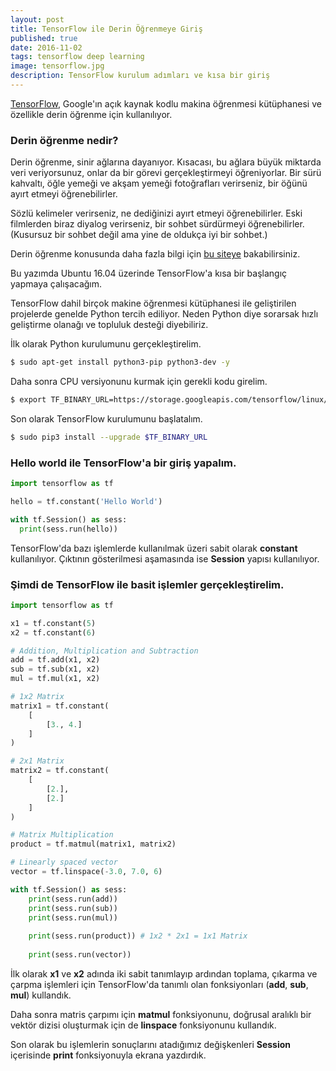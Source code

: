 ```yaml
---
layout: post
title: TensorFlow ile Derin Öğrenmeye Giriş
published: true
date: 2016-11-02
tags: tensorflow deep learning
image: tensorflow.jpg
description: TensorFlow kurulum adımları ve kısa bir giriş
---
```



[TensorFlow](https://www.tensorflow.org/), Google'ın açık kaynak kodlu makina öğrenmesi kütüphanesi ve özellikle derin öğrenme için kullanılıyor.

<center>
	<amp-img width="640" height="360" layout="responsive" src="/assets/images/tensorflow.jpg"></amp-img>
</center>


### Derin öğrenme nedir?

Derin öğrenme, sinir ağlarına dayanıyor. Kısacası, bu ağlara büyük miktarda veri veriyorsunuz, onlar da bir görevi gerçekleştirmeyi öğreniyorlar. Bir sürü kahvaltı, öğle yemeği ve akşam yemeği fotoğrafları verirseniz, bir öğünü ayırt etmeyi öğrenebilirler.

Sözlü kelimeler verirseniz, ne dediğinizi ayırt etmeyi öğrenebilirler. Eski filmlerden biraz diyalog verirseniz, bir sohbet sürdürmeyi öğrenebilirler. (Kusursuz bir sohbet değil ama yine de oldukça iyi bir sohbet.)

Derin öğrenme konusunda daha fazla bilgi için [bu siteye](http://www.derinogrenme.com/2015/07/21/derin-ogrenme-deep-learning-nedir/) bakabilirsiniz.


Bu yazımda Ubuntu 16.04 üzerinde TensorFlow'a kısa bir başlangıç yapmaya çalışacağım.

TensorFlow dahil birçok makine öğrenmesi kütüphanesi ile geliştirilen projelerde genelde Python tercih ediliyor. Neden Python diye sorarsak hızlı geliştirme olanağı ve topluluk desteği diyebiliriz. 


İlk olarak Python kurulumunu gerçekleştirelim.

```bash
$ sudo apt-get install python3-pip python3-dev -y
```

Daha sonra CPU versiyonunu kurmak için gerekli kodu girelim.

```bash
$ export TF_BINARY_URL=https://storage.googleapis.com/tensorflow/linux/cpu/tensorflow-0.12.0-cp35-cp35m-linux_x86_64.whl
```

Son olarak TensorFlow kurulumunu başlatalım.

```bash
$ sudo pip3 install --upgrade $TF_BINARY_URL
```


### Hello world ile TensorFlow'a bir giriş yapalım.

```python
import tensorflow as tf

hello = tf.constant('Hello World')

with tf.Session() as sess:
  print(sess.run(hello)) 
```

TensorFlow'da bazı işlemlerde kullanılmak üzeri sabit olarak **constant** kullanılıyor. Çıktının gösterilmesi aşamasında ise **Session** yapısı kullanılıyor. 


### Şimdi de TensorFlow ile basit işlemler gerçekleştirelim.

```python
import tensorflow as tf

x1 = tf.constant(5)
x2 = tf.constant(6)

# Addition, Multiplication and Subtraction
add = tf.add(x1, x2)
sub = tf.sub(x1, x2)
mul = tf.mul(x1, x2)

# 1x2 Matrix
matrix1 = tf.constant(
	[
		[3., 4.]
	]
)

# 2x1 Matrix
matrix2 = tf.constant(
	[
		[2.],
		[2.]
	]
)

# Matrix Multiplication
product = tf.matmul(matrix1, matrix2)

# Linearly spaced vector
vector = tf.linspace(-3.0, 7.0, 6)

with tf.Session() as sess:
    print(sess.run(add))
    print(sess.run(sub))
    print(sess.run(mul))
	
    print(sess.run(product)) # 1x2 * 2x1 = 1x1 Matrix
    
    print(sess.run(vector)) 
```

 İlk olarak **x1** ve **x2** adında iki sabit tanımlayıp ardından toplama, çıkarma ve çarpma işlemleri için TensorFlow'da tanımlı olan fonksiyonları (**add**, **sub**, **mul**) kullandık.

 Daha sonra matris çarpımı için **matmul** fonksiyonunu, doğrusal aralıklı bir vektör dizisi oluşturmak için de **linspace** fonksiyonunu kullandık.

 Son olarak bu işlemlerin sonuçlarını atadığımız değişkenleri **Session** içerisinde **print** fonksiyonuyla ekrana yazdırdık.
